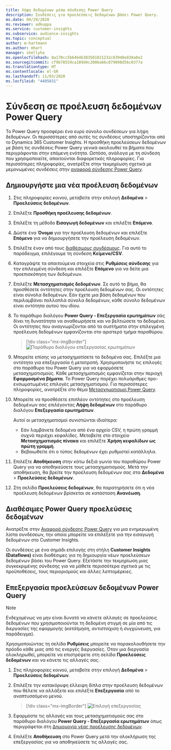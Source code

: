 ```yaml
---
title: Λήψη δεδομένων μέσω σύνδεσης Power Query
description: Συνδέσεις για προελεύσεις δεδομένων βάσει Power Query.
ms.date: 09/29/2020
ms.reviewer: adkuppa
ms.service: customer-insights
ms.subservice: audience-insights
ms.topic: conceptual
author: m-hartmann
ms.author: mhart
manager: shellyha
ms.openlocfilehash: 8a170cc5b64b4b383501021232c83948e838a0e2
ms.sourcegitcommit: cf9b78559ca189d4c2086a66c879098d56c0377a
ms.translationtype: HT
ms.contentlocale: el-GR
ms.lasthandoff: 11/03/2020
ms.locfileid: "4405831"
---
```

# <a name="connect-to-a-power-query-data-source"></a>Σύνδεση σε προέλευση δεδομένων Power Query

Το Power Query προσφέρει ένα ευρύ σύνολο συνδέσεων για λήψη δεδομένων. Οι περισσότερες από αυτές τις συνδέσεις υποστηρίζονται από το Dynamics 365 Customer Insights. Η προσθήκη προελεύσεων δεδομένων με βάση τις συνδέσεις Power Query γενικά ακολουθεί τα βήματα που περιγράφονται στην επόμενη ενότητα. Ωστόσο, ανάλογα με τη σύνδεση που χρησιμοποιείτε, απαιτούνται διαφορετικές πληροφορίες. Για περισσότερες πληροφορίες, ανατρέξτε στην τεκμηρίωση σχετικά με μεμονωμένες συνδέσεις στην [αναφορά σύνδεσης Power Query](https://docs.microsoft.com/power-query/connectors/).

## <a name="create-a-new-data-source"></a>Δημιουργήστε μια νέα προέλευση δεδομένων

1. Στις πληροφορίες κοινού, μεταβείτε στην επιλογή **Δεδομένα** > **Προελεύσεις δεδομένων**.

1. Επιλέξτε **Προσθήκη προέλευσης δεδομένων**.

1. Επιλέξτε τη μέθοδο **Εισαγωγή δεδομένων** και επιλέξτε **Επόμενο**.

1. Δώστε ένα **Όνομα** για την προέλευση δεδομένων και επιλέξτε **Επόμενο** για να δημιουργήσετε την προέλευση δεδομένων.

1. Επιλέξτε έναν από τους [διαθέσιμους συνδέσμους](#available-power-query-data-sources). Για αυτό το παράδειγμα, επιλέγουμε τη σύνδεση **Κείμενο/CSV**.

1. Καταγράψτε τα απαιτούμενα στοιχεία στις **Ρυθμίσεις σύνδεσης** για την επιλεγμένη σύνδεση και επιλέξτε **Επόμενο** για να δείτε μια προεπισκόπηση των δεδομένων.

1. Επιλέξτε **Μετασχηματισμός δεδομένων**. Σε αυτό το βήμα, θα προσθέσετε οντότητες στην προέλευση δεδομένων σας. Οι οντότητες είναι σύνολα δεδομένων. Εάν έχετε μια βάση δεδομένων που περιλαμβάνει πολλαπλά σύνολα δεδομένων, κάθε σύνολο δεδομένων είναι οντότητα αυτού του ιδίου.

1. Το παράθυρο διαλόγου **Power Query - Επεξεργασία ερωτημάτων** σάς δίνει τη δυνατότητα να αναθεωρήσετε και να βελτιώσετε τα δεδομένα. Οι οντότητες που αναγνωρίζονται από τα συστήματα στην επιλεγμένη προέλευση δεδομένων εμφανίζονται στο αριστερό τμήμα παραθύρου.

   > [!div class="mx-imgBorder"]
   > ![Παράθυρο διαλόγου επεξεργασίας ερωτημάτων](media/data-manager-configure-edit-queries.png "Παράθυρο διαλόγου επεξεργασίας ερωτημάτων")

1. Μπορείτε επίσης να μετασχηματίσετε τα δεδομένα σας. Επιλέξτε μια οντότητα για επεξεργασία ή μετατροπή. Χρησιμοποιήστε τις επιλογές στο παράθυρο του Power Query για να εφαρμόσετε μετασχηματισμούς. Κάθε μετασχηματισμός εμφανίζεται στην περιοχή **Εφαρμοσμένα βήματα**. Το Power Query παρέχει πολυάριθμες προ-ενσωματωμένες επιλογές μετασχηματισμού. Για περισσότερες πληροφορίες, ανατρέξτε στο θέμα [Μετασχηματισμοί Power Query](https://docs.microsoft.com/power-query/power-query-what-is-power-query#transformations).

1. Μπορείτε να προσθέσετε επιπλέον οντότητες στο προέλευση δεδομένων σας επιλέγοντας **Λήψη δεδομένων** στο παράθυρο διαλόγου **Επεξεργασία ερωτημάτων**.

   Αυτοί οι μετασχηματισμοί συνιστώνται ιδιαίτερα:

   - Εάν λαμβάνετε δεδομένα από ένα αρχείο CSV, η πρώτη γραμμή συχνά περιέχει κεφαλίδες. Μεταβείτε στο στοιχείο **Μετασχηματισμός πίνακα** και επιλέξτε **Χρήση κεφαλίδων ως πρώτη γραμμή**.
   - Βεβαιωθείτε ότι ο τύπος δεδομένων έχει ρυθμιστεί κατάλληλα.

1. Επιλέξτε **Αποθήκευση** στην κάτω δεξιά γωνία του παραθύρου Power Query για να αποθηκεύσετε τους μετασχηματισμούς. Μετά την αποθήκευση, θα βρείτε την προέλευση δεδομένων σας στα **Δεδομένα** > **Προελεύσεις δεδομένων**.

1. Στη σελίδα **Προελεύσεις δεδομένων**, θα παρατηρήσετε ότι η νέα προέλευση δεδομένων βρίσκεται σε κατάσταση **Ανανέωση**.

## <a name="available-power-query-data-sources"></a>Διαθέσιμες Power Query προελεύσεις δεδομένων

Ανατρέξτε στην [Αναφορά σύνδεσης Power Query](https://docs.microsoft.com/power-query/connectors/) για μια ενημερωμένη λίστα συνδέσεων, την οποία μπορείτε να επιλέξετε για την εισαγωγή δεδομένων στο Customer Insights. 

Οι συνδέσεις με ένα σημάδι επιλογής στη στήλη **Customer Insights (Dataflows)** είναι διαθέσιμες για τη δημιουργία νέων προελεύσεων δεδομένων βάσει του Power Query. Εξετάστε την τεκμηρίωση μιας συγκεκριμένης σύνδεσης για να μάθετε περισσότερα σχετικά με τις προϋποθέσεις, τους περιορισμούς και άλλες λεπτομέρειες.

## <a name="edit-power-query-data-sources"></a>Επεξεργασία προελεύσεων δεδομένων Power Query

> [!NOTE]
> Ενδεχομένως να μην είναι δυνατό να κάνετε αλλαγές σε προελεύσεις δεδομένων που χρησιμοποιούνται τη δεδομένη στιγμή σε μία από τις διεργασίες της εφαρμογής (*κατάτμηση*, *αντιστοίχιση* ή *συγχώνευση*, για παράδειγμα). 
>
> Χρησιμοποιώντας τη σελίδα **Ρυθμίσεις** μπορείτε να παρακολουθήσετε την πρόοδο κάθε μιας από τις ενεργές διεργασίες. Όταν μια διεργασία ολοκληρωθεί, μπορείτε να επιστρέψετε στη σελίδα **Προελεύσεις δεδομένων** και να κάνετε τις αλλαγές σας.

1. Στις πληροφορίες κοινού, μεταβείτε στην επιλογή **Δεδομένα** > **Προελεύσεις δεδομένων**.

2. Επιλέξτε την κατακόρυφη έλλειψη δίπλα στην προέλευση δεδομένων που θέλετε να αλλάξετε και επιλέξτε **Επεξεργασία** από το αναπτυσσόμενο μενού.

   > [!div class="mx-imgBorder"]
   > ![Επιλογή επεξεργασίας](media/edit-option-data-sources.png "Επιλογή επεξεργασίας")

3. Εφαρμόστε τις αλλαγές και τους μετασχηματισμούς σας στο παράθυρο διαλόγου **Power Query - Επεξεργασία ερωτημάτων** όπως περιγράφεται στη [Δημιουργία νέας προέλευσης δεδομένων](#create-a-new-data-source).

4. Επιλέξτε **Αποθήκευση** στο Power Query μετά την ολοκλήρωση της επεξεργασίας για να αποθηκεύσετε τις αλλαγές σας.
